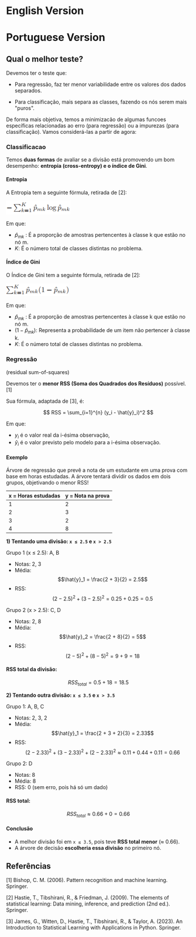 # English Version

# Portuguese Version

## Qual o melhor teste?

Devemos ter o teste que:
- Para regressão, faz ter menor variabilidade entre os valores dos dados separados.
  
- Para classificação, mais separa as classes, fazendo os nós serem mais "puros".

De forma mais objetiva, temos a minimizacão de algumas funcoes específicas relacionadas ao erro (para regressão) ou a impurezas (para classificação). Vamos considerá-las a partir de agora:

### Classificacao
Temos **duas formas** de avaliar se a divisão está promovendo um bom desempenho: **entropia (cross-entropy) e o índice de Gini**. 

#### Entropia

A Entropia tem a seguinte fórmula, retirada de [2]:

![entropy](./figures/entropy.png)

Em que:

- $\hat{p}_{mk}$ : É a proporção de amostras pertencentes à classe k que estão no nó m.
- $K$: É o número total de classes distintas no problema.


#### Índice de Gini

O Índice de Gini tem a seguinte fórmula, retirada de [2]:

![gini](./figures/gini.png)

Em que:
- $\hat{p}_{mk}$ : É a proporção de amostras pertencentes à classe k que estão no nó m.
- $(1 - \hat{p}_{mk})$: Representa a probabilidade de um item não pertencer à classe k.
- $K$: É o número total de classes distintas no problema.

### Regressão
(residual sum-of-squares)

Devemos ter o **menor RSS (Soma dos Quadrados dos Resíduos)** possível.[1] 

Sua fórmula, adaptada de [3], é:

$$
RSS = \sum_{i=1}^{n} (y_i - \hat{y}_i)^2
$$

Em que:  
- $y_i$ é o valor real da i-ésima observação,  
- $\hat{y}_i$ é o valor previsto pelo modelo para a i-ésima observação.

#### Exemplo

Árvore de regressão que prevê a nota de um estudante em uma prova com base em horas estudadas. A árvore tentará dividir os dados em dois grupos, objetivando o menor RSS!

| x = Horas estudadas | y = Nota na prova |
|---------------------|-------------------|
| 1                   | 2                 |
| 2                   | 3                 |
| 3                   | 2                 |
| 4                   | 8                 |


**1) Tentando uma divisão: `x ≤ 2.5` e `x > 2.5`**

Grupo 1 (x ≤ 2.5): A, B  
- Notas: 2, 3  
- Média: 
  $$\hat{y}_1 = \frac{2 + 3}{2} = 2.5$$
- RSS: 
  $$(2 - 2.5)^2 + (3 - 2.5)^2 = 0.25 + 0.25 = 0.5$$

Grupo 2 (x > 2.5): C, D 
- Notas: 2, 8  
- Média: 
  $$\hat{y}_2 = \frac{2 + 8}{2} = 5$$
- RSS:
  $$(2 - 5)^2 + (8 - 5)^2 = 9 + 9 = 18$$

#### RSS total da divisão:
$$RSS_{total} = 0.5 + 18 = 18.5$$


**2) Tentando outra divisão: `x ≤ 3.5` e `x > 3.5`**

Grupo 1: A, B, C  
- Notas: 2, 3, 2  
- Média: 
  $$\hat{y}_1 = \frac{2 + 3 + 2}{3} = 2.33$$
- RSS:
  $$(2 - 2.33)^2 + (3 - 2.33)^2 + (2 - 2.33)^2 \approx 0.11 + 0.44 + 0.11 = 0.66$$

Grupo 2: D  
- Notas: 8  
- Média: 8  
- RSS: 0 (sem erro, pois há só um dado)

#### RSS total:
$$RSS_{total} \approx 0.66 + 0 = 0.66$$

#### Conclusão

- A melhor divisão foi em `x ≤ 3.5`, pois teve **RSS total menor** (≈ 0.66).
- A árvore de decisão **escolheria essa divisão** no primeiro nó.



## Referências
[1] Bishop, C. M. (2006). Pattern recognition and machine learning. Springer.

[2] Hastie, T., Tibshirani, R., & Friedman, J. (2009). The elements of statistical learning: Data mining, inference, and prediction (2nd ed.). Springer.

[3] James, G., Witten, D., Hastie, T., Tibshirani, R., & Taylor, A. (2023). An Introduction to Statistical Learning with Applications in Python. Springer.
